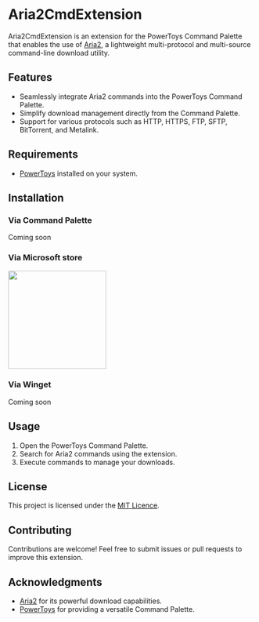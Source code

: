 # Aria2CmdExtension

Aria2CmdExtension is an extension for the PowerToys Command Palette that enables the use of [Aria2](https://aria2.github.io/), a lightweight multi-protocol and multi-source command-line download utility.

## Features

- Seamlessly integrate Aria2 commands into the PowerToys Command Palette.
- Simplify download management directly from the Command Palette.
- Support for various protocols such as HTTP, HTTPS, FTP, SFTP, BitTorrent, and Metalink.

## Requirements

- [PowerToys](https://github.com/microsoft/PowerToys) installed on your system.

## Installation

### Via Command Palette

Coming soon

### Via Microsoft store

<a href="https://apps.microsoft.com/detail/9N6X66R95K6T?mode=direct" target="_blank">
 <img src="https://get.microsoft.com/images/en-us%20dark.svg" width="200"/>
</a>

### Via Winget

Coming soon
## Usage

1. Open the PowerToys Command Palette.
2. Search for Aria2 commands using the extension.
3. Execute commands to manage your downloads.

## License

This project is licensed under the [MIT Licence](LICENCE).

## Contributing

Contributions are welcome! Feel free to submit issues or pull requests to improve this extension.

## Acknowledgments

- [Aria2](https://aria2.github.io/) for its powerful download capabilities.
- [PowerToys](https://github.com/microsoft/PowerToys) for providing a versatile Command Palette.
